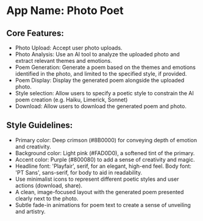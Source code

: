 # **App Name**: Photo Poet

## Core Features:

- Photo Upload: Accept user photo uploads.
- Photo Analysis: Use an AI tool to analyze the uploaded photo and extract relevant themes and emotions.
- Poem Generation: Generate a poem based on the themes and emotions identified in the photo, and limited to the specified style, if provided.
- Poem Display: Display the generated poem alongside the uploaded photo.
- Style selection: Allow users to specify a poetic style to constrain the AI poem creation (e.g. Haiku, Limerick, Sonnet)
- Download: Allow users to download the generated poem and photo.

## Style Guidelines:

- Primary color: Deep crimson (#8B0000) for conveying depth of emotion and creativity.
- Background color: Light pink (#FAD0D0), a softened tint of the primary.
- Accent color: Purple (#800080) to add a sense of creativity and magic.
- Headline font: 'Playfair', serif, for an elegant, high-end feel. Body font: 'PT Sans', sans-serif, for body to aid in readability.
- Use minimalist icons to represent different poetic styles and user actions (download, share).
- A clean, image-focused layout with the generated poem presented clearly next to the photo.
- Subtle fade-in animations for poem text to create a sense of unveiling and artistry.